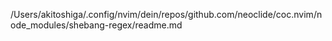/Users/akitoshiga/.config/nvim/dein/repos/github.com/neoclide/coc.nvim/node_modules/shebang-regex/readme.md
